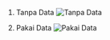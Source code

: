   1. Tanpa Data
     ![Tanpa Data](https://github.com/user-attachments/assets/0316a95d-9611-46ab-b885-78ee06e83794)

  2. Pakai Data
     ![Pakai Data](https://github.com/user-attachments/assets/816bcd7d-e8e9-4ffc-ae56-bd0fc92adf89)
